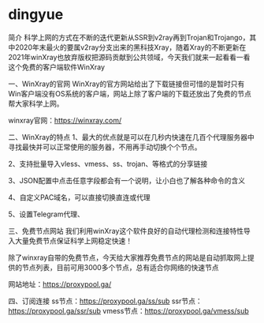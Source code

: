# dingyue
简介
科学上网的方式在不断的迭代更新从SSR到v2ray再到Trojan和Trojango，其中2020年末最火的要属v2ray分支出来的黑科技Xray，随着Xray的不断更新在2021年winXray也放弃版权把源码贡献到公共领域，今天我们就来一起看看一看这个免费的客户端软件WinXray

一、WinXray的官网
WinXray的官方网站给出了下载链接但可惜的是暂时只有Win客户端没有OS系统的客户端，网站上除了客户端的下载还放出了免费的节点帮大家科学上网。

winxray官网：https://winxray.com/

二、WinXray的特点
1、最大的优点就是可以在几秒内快速在几百个代理服务器中寻找最快并可以正常使用的服务器，不用再手动切换个个节点。

2、支持批量导入vless、vmess、ss、trojan、等格式的分享链接

3、JSON配置中点击任意字段都会有一个说明，让小白也了解各种命令的含义

4、自定义PAC域名，可以直接切换直连或代理

5、设置Telegram代理、

三、免费节点网站
我们利用winXray这个软件良好的自动代理检测和连接特性导入大量免费节点保证科学上网稳定快速！

除了winxray自带的免费节点，今天给大家推荐免费节点的网站是自动抓取网上提供的节点列表，目前可用3000多个节点，总有适合你网络的快速节点

网站地址：https://proxypool.ga/

四、订阅连接
 ss节点：https://proxypool.ga/ss/sub
 ssr节点：https://proxypool.ga/ssr/sub
 vmess节点：https://proxypool.ga/vmess/sub
